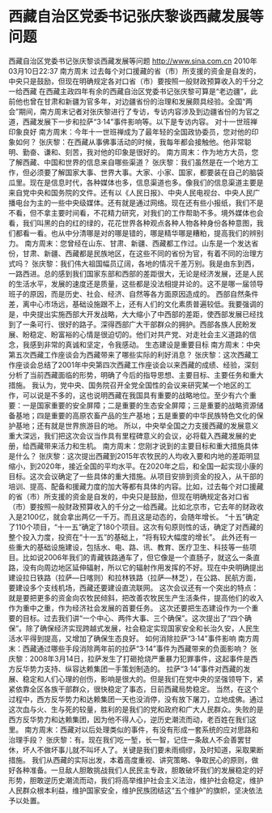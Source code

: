 # 西藏自治区党委书记张庆黎谈西藏发展等问题

西藏自治区党委书记张庆黎谈西藏发展等问题
http://www.sina.com.cn  2010年03月10日22:37  南方周末
过去每个对口援藏的省（市）所支援的资金是自发的，中央只是鼓励，但现在明确规定各对口省（市）要按照一般财政预算收入的千分之一给西藏
在西藏主政四年有余的西藏自治区党委书记张庆黎可算是“老边疆”，此前他也曾在甘肃和新疆为官多年，对边疆省份的治理和发展颇具经验。全国“两会”期间，南方周末记者对张庆黎进行了专访，专访内容涉及到边疆省份的为官之道，西藏发展下一步和拉萨“3·14”事件影响等。以下是专访内容。
对十一世班禅印象良好
南方周末：今年十一世班禅成为了最年轻的全国政协委员，您对他的印象如何？
张庆黎：在西藏从事佛事活动的时候，我每年都会接触他。他非常聪明、勤奋、谦和、刻苦，我对他的印象是很好的。
南方周末：作为地方大员，您了解西藏、中国和世界的信息来自哪些渠道？
张庆黎：我们虽然是在一个地方工作，但必须要了解国家大事、世界大事。大家、小家、国家，都要装在自己的脑袋瓜里。现在是信息时代，各种媒体也多，信息渠道也多。像我们的信息渠道主要是来自党中央和国务院的文件。还有以《人民日报》、中央人民电视台、中央人民广播电台为主的一些中央级媒体。还有就是通过网络。现在还有些小报纸，我们不是不看，但不拿主要时间看，不花精力研究，对我们的工作帮助不多。境外媒体也会看，我们叫黑的白的红的绿的，花花世界各种观点各种人物各种身份各种意图，我们都看一看。也从中分清哪是对的哪是错的，哪是精华哪是糟粕，提高我们的辨别力。
南方周末：您曾经在山东、甘肃、新疆、西藏都工作过。山东是一个发达省份，甘肃、新疆、西藏都是民族地区，在这些不同的省份为官，有着不同的治理方式吗？
张庆黎：我们伟大祖国幅员辽阔，各地的情况千差万别。我是由东到西，一路西进。总的感到我们国家东部和西部的差距很大，无论是经济发展，还是人民的生活水平，发展的速度还是质量，这些都是没法相提并论的。这不是哪一届领导班子的原因，而是历史、社会、经济、自然等各方面原因造成的。
西部自然条件差，离中心市场远，基础设施跟不上，还有人们的文化素质普遍较低。我要强调的是，中央提出实施西部大开发战略，大大缩小了中西部的差距，使西部发展已经找到了一条可行、很好的路子。深得西部广大干部群众的拥护。西部各族人民盼发展、盼稳定、盼富裕的心情是很迫切的。他们对共产党、对走社会主义道路的信念，我感到非常的真诚和坚定，令我感动。
生态建设是重要目标
南方周末：中央第五次西藏工作座谈会为西藏带来了哪些实际的利好消息？
张庆黎：这次西藏工作座谈会总结了2001年中央第四次西藏工作座谈会以来西藏的成绩、经验，深刻分析了当前西藏面临的形势，明确了今后的指导思想、主要目标、主要任务和重大措施。
我认为，党中央、国务院召开全党全国性的会议来研究某一个地区的工作，可以说是不多的，这也说明西藏在我国具有重要的战略地位。至少有六个重要：一是国家重要的安全屏障；二是重要的生态安全屏障；三是重要的战略资源储备基地；四是重要的高原农畜产品的生产基地；五是重要的中华民族特色文化的保护基地；还有就是世界旅游目的地。
所以，中央举全国之力支援西藏的发展意义重大深远，我们把这次会议当作具有里程碑意义的会议，必将载入西藏发展的史册，给西藏带来活力和生机。
南方周末：您刚才说到的主要目标和重大措施具体是什么？
张庆黎：这次提出西藏到2015年农牧民的人均收入要和内地的差距明显缩小，到2020年，接近全国的平均水平。在2020年之后，和全国一起实现小康的目标。这次会议确定了一些具体的重大措施。从项目安排到资金的投入，从干部的培训、提高、配备和援藏力度的加大等都有具体的内容。比如，过去每个对口援藏的省（市）所支援的资金是自发的，中央只是鼓励，但现在明确规定各对口省（市）要按照一般财政预算收入的千分之一给西藏。比如北京市，它去年的财政收入是2100亿，就会拿出两亿一千万。而且这是动态的，会随年增长。
“十五”确定了110个项目，“十一五”确定了180个项目。这次有句原则性的话，确定了对西藏的整个投入力度，投资在“十一五”的基础上，“将有较大幅度的增长”。
此外还有一些重大的基础设施建设，包括水、电、路、讯、教育、医疗卫生、科技等一些项目。比如说2006年我们的青藏铁路通车了，但它像是一个直肠子，就这么一条直路，没有向周边地区延伸辐射，所以它的辐射作用发挥的不好。现在中央明确提出建设拉日铁路（拉萨—日喀则）和拉林铁路（拉萨—林芝），在公路、民航方面，要建设多个支线机场，西藏还要建设直流联网。
这次会议还有一个突出的特点：就是要把更多的资金向农牧民倾斜，把改善农牧民生产生活条件，提高他们的收入作为重中之重，作为经济社会发展的首要任务。
这次还要把生态建设作为一个重要的目标。过去我们讲“一个中心、两件大事、三个确保”。这次提出了“四个确保”。除了确保经济实现跨越式发展，社会稳定实现国家安全和长治久安，人民生活水平得到提高，又增加了确保生态良好。
如何消除拉萨“3·14”事件影响
南方周末：西藏通过哪些手段消除两年前的拉萨“3·14”事件为西藏带来的负面影响？
张庆黎：2008年3月14日，拉萨发生了打砸抢烧严重暴力犯罪事件，这起事件是西方反华势力支持、纵容达赖集团一手策划制造的。
拉萨“3·14”事件对西藏的发展、稳定和人们心理的创伤，影响是很大的。但是我们在党中央的坚强领导下，紧紧依靠全区各族干部群众，很快稳定了事态，日前西藏局势稳定。
当然，在这个过程中，西方反华势力和达赖集团一天也没消停，没有放下屠刀，立地成佛。通过这次血与火、生与死的较量，胜利的是我们的党和政府和广大人民群众。失败的是西方反华势力和达赖集团，因为他不得人心，逆历史潮流而动，老百姓在我们这里。
南方周末：西藏对以后处理类似的事件，有没有形成一套系统的应对思路和治理手段？
张庆黎：有。现在我们吃一堑，长一智，记住一条敌人不会善罢甘休，坏人不做坏事儿就不叫坏人了。关键是我们要未雨绸缪，及时知道，采取果断措施。
我们从西藏的实际出发，本着高度重视、讲究策略、争取民心的原则，做好各种准备。一旦敌人胆敢挑战我们人民民主专政，胆敢破坏我们的发展稳定的好形势，胆敢逆历史潮流而动，我们将高举维护社会主义法治，维护社会稳定，维护人民群众根本利益，维护国家安全，维护民族团结这“五个维护”的旗帜，坚决依法予以处置。

